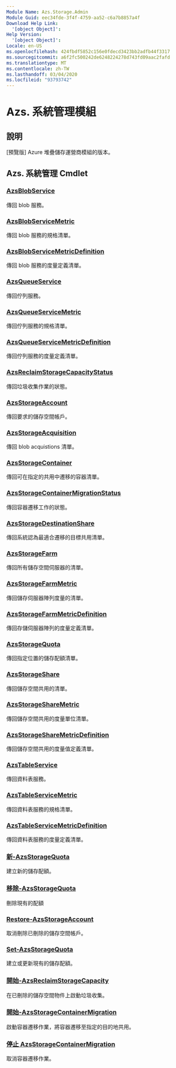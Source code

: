 ```yaml
---
Module Name: Azs.Storage.Admin
Module Guid: eec34fde-3f4f-4759-aa52-c6a7b8857a4f
Download Help Link:
  '[object Object]': 
Help Version:
  '[object Object]': 
Locale: en-US
ms.openlocfilehash: 424fbdf5852c156e0fdecd3423bb2adfb44f3317
ms.sourcegitcommit: a6f2fc500242de6248224278d743fd09aac2fafd
ms.translationtype: MT
ms.contentlocale: zh-TW
ms.lasthandoff: 03/04/2020
ms.locfileid: "93793742"
---
```

# Azs. 系統管理模組
## 說明
[預覽版] Azure 堆疊儲存運營商模組的版本。

## Azs. 系統管理 Cmdlet
### [AzsBlobService](Get-AzsBlobService.md)
傳回 blob 服務。

### [AzsBlobServiceMetric](Get-AzsBlobServiceMetric.md)
傳回 blob 服務的規格清單。

### [AzsBlobServiceMetricDefinition](Get-AzsBlobServiceMetricDefinition.md)
傳回 blob 服務的度量定義清單。

### [AzsQueueService](Get-AzsQueueService.md)
傳回佇列服務。

### [AzsQueueServiceMetric](Get-AzsQueueServiceMetric.md)
傳回佇列服務的規格清單。

### [AzsQueueServiceMetricDefinition](Get-AzsQueueServiceMetricDefinition.md)
傳回佇列服務的度量定義清單。

### [AzsReclaimStorageCapacityStatus](Get-AzsReclaimStorageCapacityStatus.md)
傳回垃圾收集作業的狀態。

### [AzsStorageAccount](Get-AzsStorageAccount.md)
傳回要求的儲存空間帳戶。

### [AzsStorageAcquisition](Get-AzsStorageAcquisition.md)
傳回 blob acquistions 清單。

### [AzsStorageContainer](Get-AzsStorageContainer.md)
傳回可在指定的共用中遷移的容器清單。

### [AzsStorageContainerMigrationStatus](Get-AzsStorageContainerMigrationStatus.md)
傳回容器遷移工作的狀態。

### [AzsStorageDestinationShare](Get-AzsStorageDestinationShare.md)
傳回系統認為最適合遷移的目標共用清單。

### [AzsStorageFarm](Get-AzsStorageFarm.md)
傳回所有儲存空間伺服器的清單。

### [AzsStorageFarmMetric](Get-AzsStorageFarmMetric.md)
傳回儲存伺服器陣列度量的清單。

### [AzsStorageFarmMetricDefinition](Get-AzsStorageFarmMetricDefinition.md)
傳回存儲伺服器陣列的度量定義清單。

### [AzsStorageQuota](Get-AzsStorageQuota.md)
傳回指定位置的儲存配額清單。

### [AzsStorageShare](Get-AzsStorageShare.md)
傳回儲存空間共用的清單。

### [AzsStorageShareMetric](Get-AzsStorageShareMetric.md)
傳回儲存空間共用的度量單位清單。

### [AzsStorageShareMetricDefinition](Get-AzsStorageShareMetricDefinition.md)
傳回儲存空間共用的度量值定義清單。

### [AzsTableService](Get-AzsTableService.md)
傳回資料表服務。

### [AzsTableServiceMetric](Get-AzsTableServiceMetric.md)
傳回資料表服務的規格清單。

### [AzsTableServiceMetricDefinition](Get-AzsTableServiceMetricDefinition.md)
傳回資料表服務的度量定義清單。

### [新-AzsStorageQuota](New-AzsStorageQuota.md)
建立新的儲存配額。

### [移除-AzsStorageQuota](Remove-AzsStorageQuota.md)
刪除現有的配額

### [Restore-AzsStorageAccount](Restore-AzsStorageAccount.md)
取消刪除已刪除的儲存空間帳戶。

### [Set-AzsStorageQuota](Set-AzsStorageQuota.md)
建立或更新現有的儲存配額。

### [開始-AzsReclaimStorageCapacity](Start-AzsReclaimStorageCapacity.md)
在已刪除的儲存空間物件上啟動垃圾收集。

### [開始-AzsStorageContainerMigration](Start-AzsStorageContainerMigration.md)
啟動容器遷移作業，將容器遷移至指定的目的地共用。

### [停止 AzsStorageContainerMigration](Stop-AzsStorageContainerMigration.md)
取消容器遷移作業。


